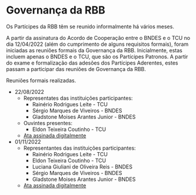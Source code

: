 # Governança da RBB

Os Partícipes da RBB têm se reunido informalmente há vários meses. 

A partir da assinatura do Acordo de Cooperação entre o BNDES e o TCU no dia 12/04/2022 (além do cumprimento de alguns requisitos formais), foram iniciadas as 
reuniões formais da Governança da RBB. Inicialmente, estas incluem apenas o BNDES e o TCU, que são os Partícipes Patronos. A partir do exame e formalização das 
adesões dos Partícipes Aderentes, estes passam a participar das reuniões de Governança da RBB. 

Reuniões formais realizadas. 

- 22/08/2022
  - Representates das instituições participantes:
    - Rainério Rodrigues Leite - TCU
    - Sérgio Marques de Viveiros - BNDES
    - Gladstone Moises Arantes Junior - BNDES
  - Ouvintes presentes:
    - Eldon Teixeira Coutinho - TCU
  - [Ata assinada digitalmente](2022-08-22-Ata-Reunião-Governança-RBB-Assinado.pdf)
- 01/11/2022
  - Representantes das instituições participantes:
    - Rainério Rodrigues Leite - TCU
    - Eldon Teixeira Coutinho - TCU
    - Luciana Giuliani de Oliveira Reis - BNDES
    - Sérgio Marques de Viveiros - BNDES
    - Gladstone Moises Arantes Junior - BNDES
  - [Ata assinada digitalmente](2022-11-01-Ata-Reunião-Governança-RBB-Assinada.pdf)
